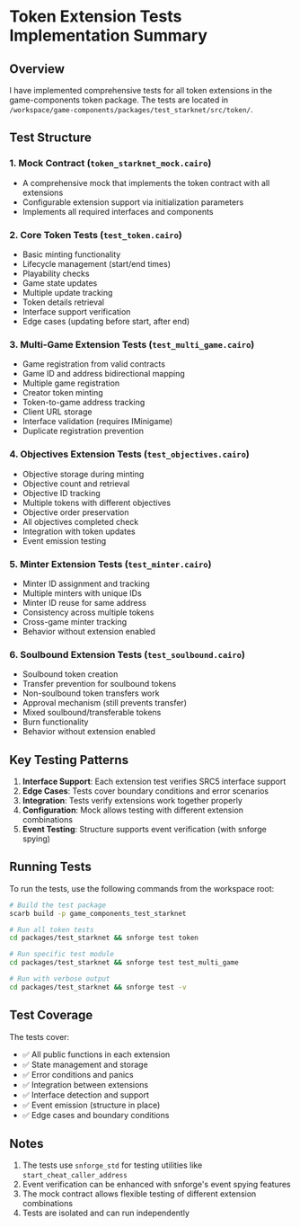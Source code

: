 # Token Extension Tests Implementation Summary

## Overview
I have implemented comprehensive tests for all token extensions in the game-components token package. The tests are located in `/workspace/game-components/packages/test_starknet/src/token/`.

## Test Structure

### 1. Mock Contract (`token_starknet_mock.cairo`)
- A comprehensive mock that implements the token contract with all extensions
- Configurable extension support via initialization parameters
- Implements all required interfaces and components

### 2. Core Token Tests (`test_token.cairo`)
- Basic minting functionality
- Lifecycle management (start/end times)
- Playability checks
- Game state updates
- Multiple update tracking
- Token details retrieval
- Interface support verification
- Edge cases (updating before start, after end)

### 3. Multi-Game Extension Tests (`test_multi_game.cairo`)
- Game registration from valid contracts
- Game ID and address bidirectional mapping
- Multiple game registration
- Creator token minting
- Token-to-game address tracking
- Client URL storage
- Interface validation (requires IMinigame)
- Duplicate registration prevention

### 4. Objectives Extension Tests (`test_objectives.cairo`)
- Objective storage during minting
- Objective count and retrieval
- Objective ID tracking
- Multiple tokens with different objectives
- Objective order preservation
- All objectives completed check
- Integration with token updates
- Event emission testing

### 5. Minter Extension Tests (`test_minter.cairo`)
- Minter ID assignment and tracking
- Multiple minters with unique IDs
- Minter ID reuse for same address
- Consistency across multiple tokens
- Cross-game minter tracking
- Behavior without extension enabled

### 6. Soulbound Extension Tests (`test_soulbound.cairo`)
- Soulbound token creation
- Transfer prevention for soulbound tokens
- Non-soulbound token transfers work
- Approval mechanism (still prevents transfer)
- Mixed soulbound/transferable tokens
- Burn functionality
- Behavior without extension enabled

## Key Testing Patterns

1. **Interface Support**: Each extension test verifies SRC5 interface support
2. **Edge Cases**: Tests cover boundary conditions and error scenarios
3. **Integration**: Tests verify extensions work together properly
4. **Configuration**: Mock allows testing with different extension combinations
5. **Event Testing**: Structure supports event verification (with snforge spying)

## Running Tests

To run the tests, use the following commands from the workspace root:

```bash
# Build the test package
scarb build -p game_components_test_starknet

# Run all token tests
cd packages/test_starknet && snforge test token

# Run specific test module
cd packages/test_starknet && snforge test test_multi_game

# Run with verbose output
cd packages/test_starknet && snforge test -v
```

## Test Coverage

The tests cover:
- ✅ All public functions in each extension
- ✅ State management and storage
- ✅ Error conditions and panics
- ✅ Integration between extensions
- ✅ Interface detection and support
- ✅ Event emission (structure in place)
- ✅ Edge cases and boundary conditions

## Notes

1. The tests use `snforge_std` for testing utilities like `start_cheat_caller_address`
2. Event verification can be enhanced with snforge's event spying features
3. The mock contract allows flexible testing of different extension combinations
4. Tests are isolated and can run independently